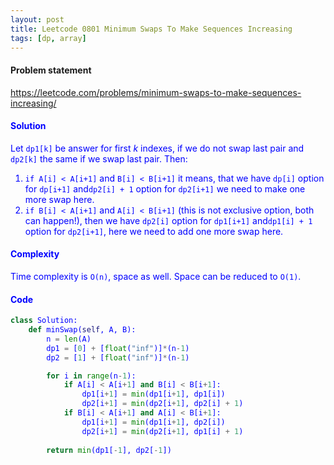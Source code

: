 ```yaml
---
layout: post
title: Leetcode 0801 Minimum Swaps To Make Sequences Increasing
tags: [dp, array]
---
```


#### Problem statement

<a href="https://leetcode.com/problems/minimum-swaps-to-make-sequences-increasing/"> <font color = blue>https://leetcode.com/problems/minimum-swaps-to-make-sequences-increasing/

#### Solution
Let `dp1[k]` be answer for first $k$ indexes, if we do not swap last pair and `dp2[k]` the same if we swap last pair. Then:

1. `if A[i] < A[i+1]` and `B[i] < B[i+1]` it means, that we have `dp[i]` option for `dp[i+1]` and`dp2[i] + 1` option for `dp2[i+1]` we need to make one more swap here.
2. `if B[i] < A[i+1]` and `A[i] < B[i+1]` (this is not exclusive option, both can happen!), then we have `dp2[i]` option for `dp1[i+1]` and`dp1[i] + 1` option for `dp2[i+1]`, here we need to add one more swap here.

#### Complexity
Time complexity is `O(n)`, space as well. Space can be reduced to `O(1)`.

#### Code
```python
class Solution:
    def minSwap(self, A, B):
        n = len(A)
        dp1 = [0] + [float("inf")]*(n-1)
        dp2 = [1] + [float("inf")]*(n-1)

        for i in range(n-1):
            if A[i] < A[i+1] and B[i] < B[i+1]: 
                dp1[i+1] = min(dp1[i+1], dp1[i])
                dp2[i+1] = min(dp2[i+1], dp2[i] + 1)
            if B[i] < A[i+1] and A[i] < B[i+1]:
                dp1[i+1] = min(dp1[i+1], dp2[i])
                dp2[i+1] = min(dp2[i+1], dp1[i] + 1)
                
        return min(dp1[-1], dp2[-1])
```

